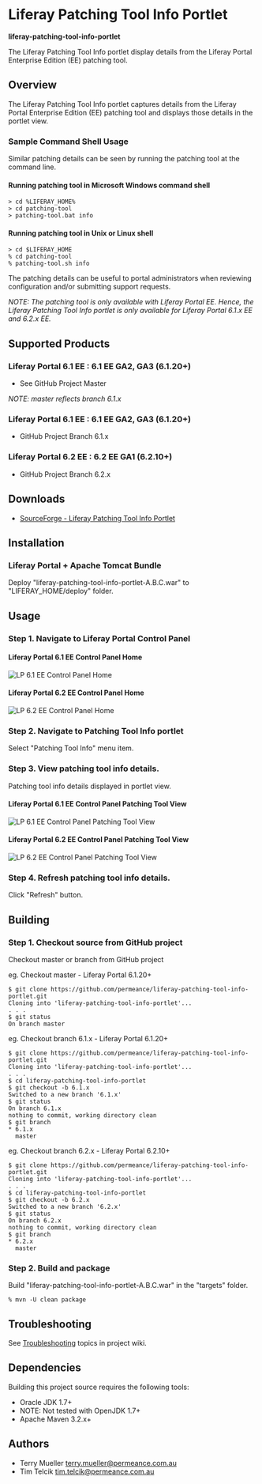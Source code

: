 # Liferay Patching Tool Info Portlet

**liferay-patching-tool-info-portlet**

The Liferay Patching Tool Info portlet display details from the Liferay Portal Enterprise Edition (EE) patching tool.


## Overview

The Liferay Patching Tool Info portlet captures details from the Liferay Portal Enterprise Edition (EE) patching tool and displays those details in the portlet view.

### Sample Command Shell Usage

Similar patching details can be seen by running the patching tool at the command line.

#### Running patching tool in Microsoft Windows command shell

    > cd %LIFERAY_HOME%
    > cd patching-tool
    > patching-tool.bat info

#### Running patching tool in Unix or Linux shell
    
    > cd $LIFERAY_HOME
    % cd patching-tool
    % patching-tool.sh info


The patching details can be useful to portal administrators when reviewing configuration and/or submitting support requests.

*NOTE: The patching tool is only available with Liferay Portal EE. Hence, the Liferay Patching Tool Info portlet is only available for Liferay Portal 6.1.x EE and 6.2.x EE.*


## Supported Products

### Liferay Portal 6.1 EE : 6.1 EE GA2, GA3 (6.1.20+)
* See GitHub Project Master

*NOTE: master reflects branch 6.1.x*

### Liferay Portal 6.1 EE : 6.1 EE GA2, GA3 (6.1.20+)
* GitHub Project Branch 6.1.x

### Liferay Portal 6.2 EE : 6.2 EE GA1 (6.2.10+)
* GitHub Project Branch 6.2.x


## Downloads

* [SourceForge - Liferay Patching Tool Info Portlet](https://sourceforge.net/projects/permeance-apps/files/liferay-patching-tool-info-portlet/ "Liferay Patching Tool Info Portlet")


## Installation

### Liferay Portal + Apache Tomcat Bundle

Deploy "liferay-patching-tool-info-portlet-A.B.C.war" to "LIFERAY_HOME/deploy" folder.


## Usage

### Step 1. Navigate to Liferay Portal Control Panel

#### Liferay Portal 6.1 EE Control Panel Home

![LP 6.1 EE Control Panel Home](/docs/images/liferay-portal/6.1.x/lp-6.1.x-control-panel-info-20151025-annot-800x620.jpg "LP 6.1 EE Control Panel Home")

#### Liferay Portal 6.2 EE Control Panel Home

![LP 6.2 EE Control Panel Home](/docs/images/liferay-portal/6.2.x/lp-6.2.x-control-panel-info-20151025-annot-800x620.jpg "LP 6.2 EE Control Panel Home")


### Step 2. Navigate to Patching Tool Info portlet

Select "Patching Tool Info" menu item.

### Step 3. View patching tool info details.

Patching tool info details displayed in portlet view.

#### Liferay Portal 6.1 EE Control Panel Patching Tool View

![LP 6.1 EE Control Panel Patching Tool View](/docs/images/liferay-portal/6.1.x/lp-6.1.x-control-panel-patching-tool-info-20151025-annot-800x620.jpg "LP 6.1 EE Control Panel Patching Tool View")

#### Liferay Portal 6.2 EE Control Panel Patching Tool View

![LP 6.2 EE Control Panel Patching Tool View](/docs/images/liferay-portal/6.2.x/lp-6.2.x-control-panel-patching-tool-info-20151025-annot-800x620.jpg "LP 6.2 EE Control Panel Patching Tool View")


### Step 4. Refresh patching tool info details.

Click "Refresh" button.


## Building

### Step 1. Checkout source from GitHub project

Checkout master or branch from GitHub project

eg. Checkout master - Liferay Portal 6.1.20+

    $ git clone https://github.com/permeance/liferay-patching-tool-info-portlet.git
    Cloning into 'liferay-patching-tool-info-portlet'...
    . . .
    $ git status
    On branch master

eg. Checkout branch 6.1.x - Liferay Portal 6.1.20+

    $ git clone https://github.com/permeance/liferay-patching-tool-info-portlet.git
    Cloning into 'liferay-patching-tool-info-portlet'...
    . . .
    $ cd liferay-patching-tool-info-portlet
    $ git checkout -b 6.1.x
    Switched to a new branch '6.1.x'
    $ git status
    On branch 6.1.x
    nothing to commit, working directory clean
    $ git branch
    * 6.1.x
      master

eg. Checkout branch 6.2.x - Liferay Portal 6.2.10+

    $ git clone https://github.com/permeance/liferay-patching-tool-info-portlet.git
    Cloning into 'liferay-patching-tool-info-portlet'...
    . . .
    $ cd liferay-patching-tool-info-portlet
    $ git checkout -b 6.2.x
    Switched to a new branch '6.2.x'
    $ git status
    On branch 6.2.x
    nothing to commit, working directory clean
    $ git branch
    * 6.2.x
      master

### Step 2. Build and package

Build "liferay-patching-tool-info-portlet-A.B.C.war" in the "targets" folder.

    % mvn -U clean package


## Troubleshooting

See [Troubleshooting](https://github.com/permeance/liferay-patching-tool-info-portlet/wiki/Troubleshooting) topics in project wiki.


## Dependencies

Building this project source requires the following tools:

* Oracle JDK 1.7+ 
 * NOTE: Not tested with OpenJDK 1.7+
* Apache Maven 3.2.x+


## Authors

* Terry Mueller <terry.mueller@permeance.com.au>
* Tim Telcik <tim.telcik@permeance.com.au>

